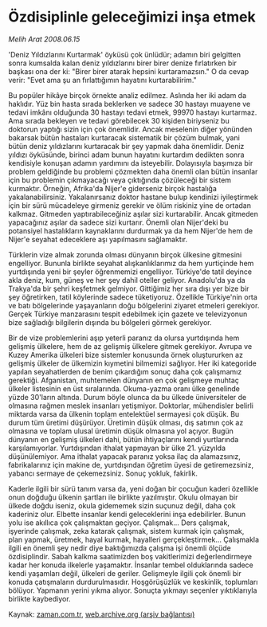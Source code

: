 # Özdisiplinle geleceğimizi inşa etmek

*Melih Arat 2008.06.15*

<tr><td class="metin" colspan="2" style="padding-top: 20px; padding-left: 5px; padding-right: 10px;">'Deniz Yıldızlarını Kurtarmak' öyküsü çok ünlüdür; adamın biri gelgitten sonra kumsalda kalan deniz yıldızlarını birer birer denize fırlatırken bir başkası ona der ki: "Birer birer atarak hepsini kurtaramazsın." O da cevap verir: "Evet ama şu an fırlattığımın hayatını kurtarabilirim."</td></tr><tr><td class="metin" colspan="2" style="padding-top: 20px; padding-left: 5px; padding-right: 10px;"><p>Bu popüler hikâye birçok örnekte analiz edilmez. Aslında her iki adam da haklıdır. Yüz bin hasta sırada beklerken ve sadece 30 hastayı muayene ve tedavi imkânı olduğunda 30 hastayı tedavi etmek, 99970 hastayı kurtarmaz. Ama sırada bekleyen ve tedavi görebilecek 30 kişiden biriyseniz bu doktorun yaptığı sizin için çok önemlidir. Ancak meselenin diğer yönünden bakarsak bütün hastaları kurtaracak sistematik bir çözüm bulmak, yani bütün deniz yıldızlarını kurtaracak bir şey yapmak daha önemlidir. Deniz yıldızı öyküsünde, birinci adam bunun hayatını kurtardım dedikten sonra kendisiyle konuşan adamın yardımını da isteyebilir. Dolayısıyla başımıza bir problem geldiğinde bu problemi çözmekten daha önemli olan bütün insanlar için bu problemin çıkmayacağı veya çıktığında çözüleceği bir sistem kurmaktır. Örneğin, Afrika'da Nijer'e giderseniz birçok hastalığa yakalanabilirsiniz. Yakalanırsanız doktor hastane bulup kendinizi iyileştirmek için bir sürü mücadeleye girmeniz gerekir ve ölüm riskiniz yine de ortadan kalkmaz. Gitmeden yaptırabileceğiniz aşılar sizi kurtarabilir. Ancak gitmeden yapacağınız aşılar da sadece sizi kurtarır. Önemli olan Nijer'deki bu potansiyel hastalıkların kaynaklarını durdurmak ya da hem Nijer'de hem de Nijer'e seyahat edeceklere aşı yapılmasını sağlamaktır. 
<p> Türklerin vize almak zorunda olması dünyanın birçok ülkesine gitmesini engelliyor. Bununla birlikte seyahat alışkanlıklarımız da hem yurtiçinde hem yurtdışında yeni bir şeyler öğrenmemizi engelliyor. Türkiye'de tatil deyince akla deniz, kum, güneş ve her şey dahil oteller geliyor. Anadolu'da ya da Trakya'da bir şehri keşfetmek gelmiyor. Gittiğimiz her sıra dışı yer bize bir şey öğretirken, tatil köylerinde sadece tüketiyoruz. Özellikle Türkiye'nin orta ve batı bölgelerinde yaşayanların doğu bölgelerini ziyaret etmeleri gerekiyor. Gerçek Türkiye manzarasını tespit edebilmek için gazete ve televizyonun bize sağladığı bilgilerin dışında bu bölgeleri görmek gerekiyor.
<p>Bir de vize problemlerini aşıp yeterli paranız da olursa yurtdışında hem gelişmiş ülkelere, hem de az gelişmiş ülkelere gitmek gerekiyor. Avrupa ve Kuzey Amerika ülkeleri bize sistemler konusunda örnek oluştururken az gelişmiş ülkeler de ülkemizin kıymetini bilmemizi sağlıyor. Her iki kategoride yapılan seyahatlerden de benim çıkardığım sonuç daha çok çalışmamız gerektiği. Afganistan, muhtemelen dünyanın en çok gelişmeye muhtaç ülkeler listesinin en üst sıralarında. Okuma-yazma oranı ülke genelinde yüzde 30'ların altında. Durum böyle olunca da bu ülkede üniversiteler de olmasına rağmen meslek insanları yetişmiyor. Doktorlar, mühendisler belirli miktarda varsa da ülkenin toplam entelektüel sermayesi çok düşük. Bu durum tüm üretimi düşürüyor. Üretimin düşük olması, dış satımın çok az olmasına ve toplam ulusal üretimin düşük olmasına yol açıyor. Bugün dünyanın en gelişmiş ülkeleri dahi, bütün ihtiyaçlarını kendi yurtlarında karşılamıyorlar. Yurtdışından ithalat yapmayan bir ülke 21. yüzyılda düşünülemiyor. Ama ithalat yapacak paranız yoksa ilaç da alamazsınız, fabrikalarınız için makine de, yurtdışından öğretim üyesi de getiremezsiniz, yabancı sermaye de çekemezsiniz. Sonuç yokluk, fakirlik. 
<p> Kaderle ilgili bir sürü tanım varsa da, yeni doğan bir çocuğun kaderi özellikle onun doğduğu ülkenin şartları ile birlikte yazılmıştır. Okulu olmayan bir ülkede doğdu iseniz, okula gidememek sizin suçunuz değil, daha çok kaderiniz olur. Elbette insanlar kendi geleceklerini inşa edebilirler. Bunun yolu ise akıllıca çok çalışmaktan geçiyor. Çalışmak... Ders çalışmak, işyerinde çalışmak, zeka katarak çalışmak, sistem kurmak için çalışmak, plan yapmak, üretmek, hayal kurmak, hayalleri gerçekleştirmek... Çalışmakla ilgili en önemli şey nedir diye baktığımızda çalışma işi önemli ölçüde özdisiplindir. Sabah kalkma saatimizden boş vakitlerimizi değerlendirmeye kadar her konuda ilkelerle yaşamaktır. İnsanlar tembel olduklarında sadece kendi yaşamları değil, ülkeleri de geriler. Gelişmeyle ilgili çok önemli bir konuda çatışmaların durdurulmasıdır. Hoşgörüşüzlük ve keskinlik, toplumları bölüyor. Yapmanın yerini yıkma alıyor. Sonuçta yıkmayı seçenler yıktıklarıyla birlikte kaybediyor.<br/></p></p></p></p></td></tr>

Kaynak: [zaman.com.tr](http://zaman.com.tr/yazar.do?yazino=702354), [web.archive.org (arşiv bağlantısı)](http://web.archive.org/web/20080805021546/http://www.zaman.com.tr:80/yazar.do?yazino=702354)
